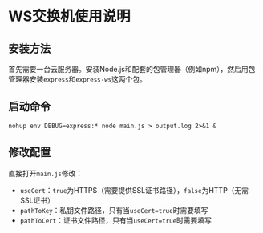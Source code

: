 # WS交换机使用说明

## 安装方法

首先需要一台云服务器。安装Node.js和配套的包管理器（例如npm），然后用包管理器安装`express`和`express-ws`这两个包。

## 启动命令

```
nohup env DEBUG=express:* node main.js > output.log 2>&1 &
```

## 修改配置

直接打开`main.js`修改：

- `useCert`：`true`为HTTPS（需要提供SSL证书路径），`false`为HTTP（无需SSL证书）
- `pathToKey`：私钥文件路径，只有当`useCert=true`时需要填写
- `pathToCert`：证书文件路径，只有当`useCert=true`时需要填写
